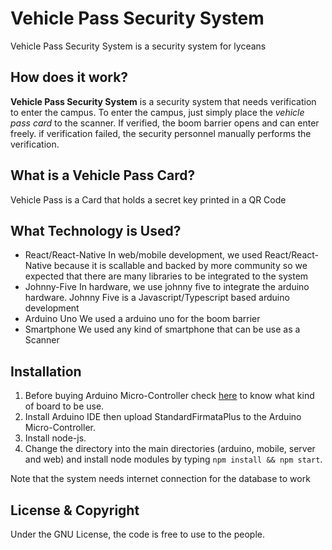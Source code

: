 # Vehicle Pass Security System

Vehicle Pass Security System is a security system for lyceans

## How does it work?

**Vehicle Pass Security System** is a security system that needs verification to enter the campus. To enter the campus, just simply place the _vehicle pass card_ to the scanner. If verified, the boom barrier opens and can enter freely. if verification failed, the security personnel manually performs the verification.

## What is a Vehicle Pass Card?

Vehicle Pass is a Card that holds a secret key printed in a QR Code

## What Technology is Used?

- React/React-Native
  In web/mobile development, we used React/React-Native because it is scallable and backed by more community so we expected that there are many libraries to be integrated to the system
- Johnny-Five
  In hardware, we use johnny five to integrate the arduino hardware.
  Johnny Five is a Javascript/Typescript based arduino development
- Arduino Uno
  We used a arduino uno for the boom barrier
- Smartphone
  We used any kind of smartphone that can be use as a Scanner

## Installation

1. Before buying Arduino Micro-Controller check [here](http://johnny-five.io/platform-support/) to know what kind of board to be use.
2. Install Arduino IDE then upload StandardFirmataPlus to the Arduino Micro-Controller.
3. Install node-js.
4. Change the directory into the main directories (arduino, mobile, server and web) and install node modules by typing `npm install && npm start`.

Note that the system needs internet connection for the database to work

## License & Copyright

Under the GNU License, the code is free to use to the people.
